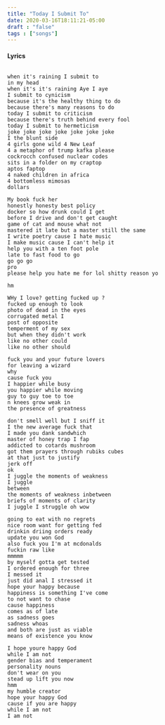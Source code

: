 ```yaml
---
title: "Today I Submit To"
date: 2020-03-16T18:11:21-05:00
draft : "false"
tags : ["songs"]
---
```


<!--more-->

#### Lyrics

```

when it's raining I submit to
in my head
when it's it's raining Aye I aye
I submit to cynicism
because it's the healthy thing to do
because there's many reasons to do
today I submit to criticism
because there's truth behind every fool
today I submit to hermeticism
joke joke joke joke joke joke joke
I the blunt side
4 girls gone wild 4 New Leaf
4 a metaphor of trump kafka please
cockrocch confused nuclear codes
sits in a folder on my craptop
aptos faptop
4 naked children in africa
4 bottomless mimosas
dollars

My book fuck her
honestly honesty best policy
docker so how drunk could I get
before I drive and don't get caught
game of cat and mouse what not
mastered it late but a master still the same
I write poetry cause I hate music
I make music cause I can't help it
help you with a ten foot pole
late to fast food to go
go go go
pro
please help you hate me for lol shitty reason yo

hm

WHy I love? getting fucked up ?
fucked up enough to look
photo of dead in the eyes
corrugated metal I
post of opposite
temperment of my sex
but when they didn't work
like no other could
like no other should

fuck you and your future lovers
for leaving a wizard
why
cause fuck you
I happier while busy
you happier while moving
guy to guy toe to toe
n knees grow weak in
the presence of greatness

don't smell well but I sniff it
I the new average fuck that
I made you dank sandwhich
master of honey trap I fap
addicted to cotards mushroom
got them prayers through rubiks cubes
at that just to justify
jerk off
ok
I juggle the moments of weakness
I juggle
between
the moments of weakness inbetween
briefs of moments of clarity
I juggle I struggle oh wow

going to eat with no regrets
nice room want for getting fed
drinkin driing orders ready
update you won God
also fuck you I'm at mcdonalds
fuckin raw like
mmmmm
by myself gotta get tested
I ordered enough for three
I messed it
just did anal I stressed it
hope your happy because
happiness is something I've come
to not want to chase
cause happiness
comes as of late
as sadness goes
sadness whoas
and both are just as viable
means of existence you know

I hope youre happy God
while I am not
gender bias and temperament
personality nouns
don't wear on you
stead up lift you now
hmm
my humble creator
hope your happy God
cause if you are happy
while I am not
I am not

```

<!--
♩     Musical quarter note     &#9833;
♪     Musical eighth note      &#9834;
♫     Musical single bar note  &#9835;
♬     Musical double bar note  &#9836;
𝄪     Double sharp note                  &#119082;
𝄆     Musical Symbol Left Repeat Sign    &#x1D106;
𝄇     Musical Symbol Right Repeat Sign   &#x1D107;
𝄈     Musical Symbol Repeat Dots         &#x1D108;
𝄐     Musical Symbol Fermata             &#x1D110;
𝄑     Musical Symbol Fermata Below       &#x1D111;
𝄒     Musical Symbol Breath Mark         &#x1D112;
𝆒     Musical Symbol Crescendo           &#x1D192;
𝆓     Musical Symbol Decrescendo         &#x1D193;
𝄫     Double flat note                   &#119083;
𝄞     G clef     &#119070;
𝄢     F clef     &#119074;
𝄡     C clef     &#119073; -->
